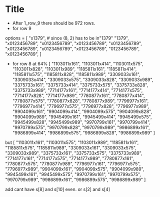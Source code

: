 # Title

- After 1_row_9 there should be 972 rows.
- for row 9

options = [
    "x1379",  # since (8, 2) has to be in"1379"
    "1379",
    "x0123456789",
    "x0123456789",
    "x0123456789",
    "x0123456789",
    "x0123456789",
    "x0123456789",
    "x0123456789",
    "0123456789",
    "x0123456789",
]

- for row 8 at 64%
[
  "1103011x161",
  "1103011x414",
  "1103011x575",
  "1103011x828",
  "1103011x989",
  "1185811x161",
  "1185811x414",
  "1185811x575",
  "1185811x828",
  "1185811x989",
  "3309033x161",
  "3309033x414",
  "3309033x575",
  "3309033x828",
  "3309033x989",
  "3375733x161",
  "3375733x414",
  "3375733x575",
  "3375733x828",
  "3375733x989",
  "7714177x161",
  "7714177x414",
  "7714177x575",
  "7714177x828",
  "7714177x989",
  "7780877x161",
  "7780877x414",
  "7780877x575",
  "7780877x828",
  "7780877x989",
  "7796977x161",
  "7796977x414",
  "7796977x575",
  "7796977x828",
  "7796977x989",
  "9904099x161",
  "9904099x414",
  "9904099x575",
  "9904099x828",
  "9904099x989",
  "9945499x161",
  "9945499x414",
  "9945499x575",
  "9945499x828",
  "9945499x989",
  "9970799x161",
  "9970799x414",
  "9970799x575",
  "9970799x828",
  "9970799x989",
  "9986899x161",
  "9986899x414",
  "9986899x575",
  "9986899x828",
  "9986899x989"
]

but
[
  "1103011x161",
  "1103011x575",
  "1103011x989",
  "1185811x161",
  "1185811x575",
  "1185811x989",
  "3309033x161",
  "3309033x575",
  "3309033x989",
  "3375733x161",
  "3375733x575",
  "3375733x989",
  "7714177x161",
  "7714177x575",
  "7714177x989",
  "7780877x161",
  "7780877x575",
  "7780877x989",
  "7796977x161",
  "7796977x575",
  "7796977x989",
  "9904099x161",
  "9904099x575",
  "9904099x989",
  "9945499x161",
  "9945499x575",
  "9970799x161",
  "9970799x575",
  "9970799x989",
  "9986899x161",
  "9986899x575",
  "9986899x989"
]

add cant have s[8] and s[10] even. or s[2] and s[4]
